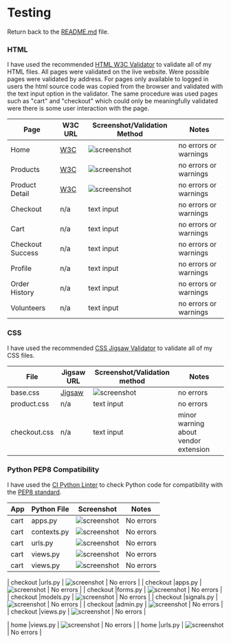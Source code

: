 # Testing

Return back to the [README.md](README.md) file.

### HTML

I have used the recommended [HTML W3C Validator](https://validator.w3.org) to validate all of my HTML files. All pages were validated on the live website. Were possible pages were validated by address. For pages only available to logged in users the html source code was copied from the browser and validated with the text input option in the validator. The same procedure was used  pages such as "cart" and "checkout" which could only be meaningfully validated were there is some user interaction with the page.

| Page | W3C URL | Screenshot/Validation Method |Notes |
| --- | --- | --- | --- |
| Home | [W3C](https://validator.w3.org/nu/?showsource=yes&doc=https%3A%2F%2Fcommunity-appliances-3af27dd26db9.herokuapp.com%2F) | ![screenshot](documentation/testing/images/w3c-home.png) |no errors or warnings |
| Products | [W3C](https://validator.w3.org/nu/?showsource=yes&doc=https%3A%2F%2Fcommunity-appliances-3af27dd26db9.herokuapp.com%2Fproducts%2F) | ![screenshot](documentation/testing/images/w3c-products.png) | no errors or warnings|
| Product Detail | [W3C](https://validator.w3.org/nu/?showsource=yes&doc=https%3A%2F%2Fcommunity-appliances-3af27dd26db9.herokuapp.com%2Fproducts%2F6) | ![screenshot](documentation/testing/images/w3c-product-detail.png) | no errors or warnings|
| Checkout | n/a | text input | no errors or warnings|
| Cart | n/a | text input | no errors or warnings|
| Checkout Success | n/a | text input | no errors or warnings|
| Profile | n/a | text input | no errors or warnings|
| Order History | n/a | text input | no errors or warnings|
| Volunteers | n/a | text input | no errors or warnings|

### CSS

I have used the recommended [CSS Jigsaw Validator](https://jigsaw.w3.org/css-validator) to validate all of my CSS files.

| File | Jigsaw URL | Screenshot/Validation method | Notes|
| --- | --- | --- | --- |
| base.css | [Jigsaw](https://jigsaw.w3.org/css-validator/validator?uri=https%3A%2F%2Fcommunity-appliances-3af27dd26db9.herokuapp.com%2F&profile=css3svg&usermedium=all&warning=1&vextwarning=&lang=en) |![screenshot](documentation/testing/images/w3c-css.png)| no errors|
| product.css | n/a |text input| no errors|
| checkout.css | n/a |text input| minor warning about vendor extension|

### Python PEP8 Compatibility

I have used the [CI Python Linter](https://pep8ci.herokuapp.com/)  to check Python code for compatibility with the [PEP8 standard](https://peps.python.org/pep-0008/).

| App | Python File | Screenshot | Notes |
| --- | --- | --- | --- |
| cart |apps.py | ![screenshot](documentation/testing/images/pep-cart-apps.png) | No errors |
| cart |contexts.py | ![screenshot](documentation/testing/images/pep-cart-contexts.png) | No errors |
| cart |urls.py | ![screenshot](documentation/testing/images/pep-cart-urls.png) | No errors |
| cart |views.py | ![screenshot](documentation/testing/images/pep-cart-views.png) | No errors |
| cart |views.py | ![screenshot](documentation/testing/images/pep-cart-views.png) | No errors |

| checkout |urls.py | ![screenshot](documentation/testing/images/pep-checkout-urls.png) | No errors |
| checkout |apps.py | ![screenshot](documentation/testing/images/pep-checkout-apps.png) | No errors |
| checkout |forms.py | ![screenshot](documentation/testing/images/pep-checkout-forms.png) | No errors |
| checkout |models.py | ![screenshot](documentation/testing/images/pep-checkout-models.png) | No errors |
| checkout |signals.py | ![screenshot](documentation/testing/images/pep-checkout-signals.png) | No errors |
| checkout |admin.py | ![screenshot](documentation/testing/images/pep-checkout-admin.png) | No errors |
| checkout |views.py | ![screenshot](documentation/testing/images/pep-checkout-views.png) | No errors |

| home |views.py | ![screenshot](documentation/testing/images/pep-home-views.png) | No errors |
| home |urls.py | ![screenshot](documentation/testing/images/pep-home-urls.png) | No errors |














